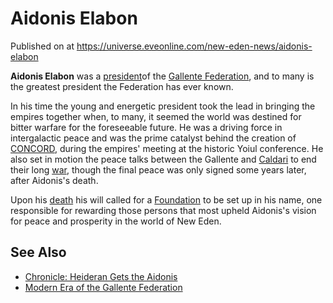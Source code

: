 # Aidonis Elabon
Published on  at https://universe.eveonline.com/new-eden-news/aidonis-elabon

**Aidonis Elabon** was a [president](UW2GqozmvYnsm1kRPpp1E)of the [Gallente Federation](4bufc5OaK80rlo20Pez6gK), and to many is the greatest president the Federation has ever known.

In his time the young and energetic president took the lead in bringing the empires together when, to many, it seemed the world was destined for bitter warfare for the foreseeable future. He was a driving force in intergalactic peace and was the prime catalyst behind the creation of [CONCORD](5DPzMesjfj3XKshPWBUPWt), during the empires' meeting at the historic Yoiul conference. He also set in motion the peace talks between the Gallente and [Caldari](7unGNsrMFwIWXMMbrM2jfy) to end their long [war](1ehjby0lOpdwMJf9CprPtV), though the final peace was only signed some years later, after Aidonis's death.

Upon his [death](5WNhh1Tm9Ucm0ni1HgOotc) his will called for a [Foundation](2ZdUwi6lEN75YZoamvXA72) to be set up in his name, one responsible for rewarding those persons that most upheld Aidonis's vision for peace and prosperity in the world of New Eden.

See Also
--------

-   [Chronicle: Heideran Gets the Aidonis](5fL7zqz8mF7QSqaXj09K0X)
- [Modern Era of the Gallente Federation](4Iz8iT9QLABGy1wWXh2mdi)

